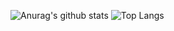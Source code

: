 ![Anurag's github stats](https://github-readme-stats.vercel.app/api?username=hanpaa&show_icons=true&theme=tokyonight)
![Top Langs](https://github-readme-stats.vercel.app/api/top-langs/?username=hanpaa&layout=compact&theme=tokyonight)

<!--
**hanpaa/hanpaa** is a ✨ _special_ ✨ repository because its `README.md` (this file) appears on your GitHub profile.

Here are some ideas to get you started:

- 🔭 I’m currently working on ...
- 🌱 I’m currently learning ...
- 👯 I’m looking to collaborate on ...
- 🤔 I’m looking for help with ...
- 💬 Ask me about ...
- 📫 How to reach me: ...
- 😄 Pronouns: ...
- ⚡ Fun fact: ...
-->
